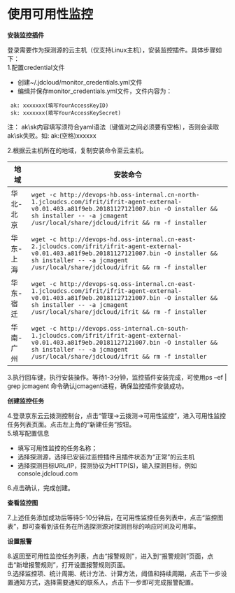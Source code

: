 # 使用可用性监控

**安装监控插件**  

登录需要作为探测源的云主机（仅支持Linux主机），安装监控插件。具体步骤如下：  
1.配置credential文件  
  - 创建~/.jdcloud/monitor_credentials.yml文件  
  - 编缉并保存monitor_credentials.yml文件，文件内容为：  
  ```
   ak: xxxxxxx(填写YourAccessKeyID)   
   sk: xxxxxxx(填写YourAccessKeySecret) 
   ```
   注： ak\sk内容填写须符合yaml语法（键值对之间必须要有空格），否则会读取ak\sk失败。如: ak:(空格)xxxxxx

2.根据云主机所在的地域，复制安装命令至云主机。  

地域 | 安装命令
------------|---------------------
华北-北京          | `wget -c http://devops-hb.oss-internal.cn-north-1.jcloudcs.com/ifrit/ifrit-agent-external-v0.01.403.a81f9eb.20181127121007.bin -O installer && sh installer -- -a jcmagent /usr/local/share/jdcloud/ifrit && rm -f installer`  
华东-上海          | `wget -c http://devops-hd.oss-internal.cn-east-2.jcloudcs.com/ifrit/ifrit-agent-external-v0.01.403.a81f9eb.20181127121007.bin -O installer && sh installer -- -a jcmagent /usr/local/share/jdcloud/ifrit && rm -f installer`  
华东-宿迁         | `wget -c http://devops-sq.oss-internal.cn-east-1.jcloudcs.com/ifrit/ifrit-agent-external-v0.01.403.a81f9eb.20181127121007.bin -O installer && sh installer -- -a jcmagent /usr/local/share/jdcloud/ifrit && rm -f installer` 
华南-广州               | `wget -c http://devops.oss-internal.cn-south-1.jcloudcs.com/ifrit/ifrit-agent-external-v0.01.403.a81f9eb.20181127121007.bin -O installer && sh installer -- -a jcmagent /usr/local/share/jdcloud/ifrit && rm -f installer`  

3.执行回车键，执行安装操作。等待1-3分钟，监控插件安装完成，可使用ps –ef | grep jcmagent 命令确认jcmagent进程，确保监控插件安装成功。  

   

**创建监控任务**   

4.登录京东云云拨测控制台，点击“管理->云拨测->可用性监控”，进入可用性监控任务列表页面。点击左上角的“新建任务”按钮。  
5.填写配置信息
- 填写可用性监控的任务名称；
- 选择探测源，选择已安装过监控插件且插件状态为“正常”的云主机
- 选择探测目标URL/IP，探测协议为HTTP(S)，输入探测目标，例如console.jdcloud.com  

6.点击确认，完成创建。

**查看监控图**  

7.上述任务添加成功后等待5-10分钟后，在可用性监控任务列表中，点击“监控图表”，即可查看到该任务在所选探测源对探测目标的响应时间及可用率。  

**设置报警**  

8.返回至可用性监控任务列表，点击“报警规则”，进入到“报警规则”页面，点击“新增报警规则”，打开设置报警规则页面。  
9.选择监控项、统计周期、统计方法、计算方法，阈值和持续周期，点击下一步设置通知方式，选择需要通知的联系人，点击下一步即可完成报警配置。
